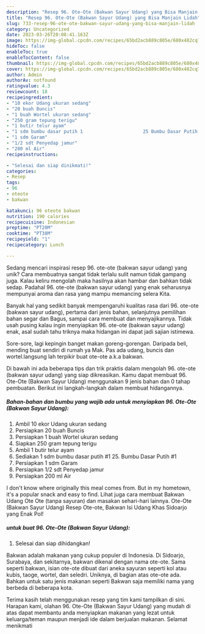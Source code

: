 ```yaml
---
description: "Resep 96. Ote-Ote (Bakwan Sayur Udang) yang Bisa Manjain Lidah"
title: "Resep 96. Ote-Ote (Bakwan Sayur Udang) yang Bisa Manjain Lidah"
slug: 733-resep-96-ote-ote-bakwan-sayur-udang-yang-bisa-manjain-lidah
category: Uncategorized
date: 2023-03-26T20:08:41.163Z
image: https://img-global.cpcdn.com/recipes/65bd2acb889c805e/680x482cq70/96-ote-ote-bakwan-sayur-udang-foto-resep-utama.jpg
hideToc: false
enableToc: true
enableTocContent: false
thumbnail: https://img-global.cpcdn.com/recipes/65bd2acb889c805e/680x482cq70/96-ote-ote-bakwan-sayur-udang-foto-resep-utama.jpg
cover: https://img-global.cpcdn.com/recipes/65bd2acb889c805e/680x482cq70/96-ote-ote-bakwan-sayur-udang-foto-resep-utama.jpg
author: Admin
authorAv: notfound
ratingvalue: 4.3
reviewcount: 18
recipeingredient:
- "10 ekor Udang ukuran sedang"
- "20 buah Buncis"
- "1 buah Wortel ukuran sedang"
- "250 gram tepung terigu"
- "1 butir telur ayam"
- "1 sdm bumbu dasar putih 1                      25 Bumbu Dasar Putih 1"
- "1 sdm Garam"
- "1/2 sdt Penyedap jamur"
- "200 ml Air"
recipeinstructions:

- "Selesai dan siap dinikmati!"
categories:
- Resep
tags:
- 96
- oteote
- bakwan

katakunci: 96 oteote bakwan 
nutrition: 190 calories
recipecuisine: Indonesian
preptime: "PT20M"
cooktime: "PT38M"
recipeyield: "1"
recipecategory: Lunch

---
```





Sedang mencari inspirasi resep 96. ote-ote (bakwan sayur udang) yang unik? Cara membuatnya sangat tidak terlalu sulit namun tidak gampang juga. Kalau keliru mengolah maka hasilnya akan hambar dan bahkan tidak sedap. Padahal 96. ote-ote (bakwan sayur udang) yang enak seharusnya mempunyai aroma dan rasa yang mampu memancing selera Kita.





Banyak hal yang sedikit banyak mempengaruhi kualitas rasa dari 96. ote-ote (bakwan sayur udang), pertama dari jenis bahan, selanjutnya pemilihan bahan segar dan Bagus, sampai cara membuat dan menyajikannya. Tidak usah pusing kalau ingin menyiapkan 96. ote-ote (bakwan sayur udang) enak,      asal sudah tahu triknya maka hidangan ini dapat jadi sajian istimewa.














Sore-sore, lagi kepingin banget makan goreng-gorengan. Daripada beli, mending buat sendiri di rumah ya Mak. Pas ada udang, buncis dan wortel.langsung lah terpikir buat ote-ote a.k.a bakwan.






Di bawah ini ada beberapa tips dan trik praktis dalam mengolah 96. ote-ote (bakwan sayur udang) yang siap dikreasikan. Kamu dapat membuat 96. Ote-Ote (Bakwan Sayur Udang) menggunakan 9 jenis bahan dan 0 tahap pembuatan. Berikut ini langkah-langkah dalam membuat hidangannya.

<!--inarticleads1-->

##### Bahan-bahan dan bumbu yang wajib ada untuk menyiapkan 96. Ote-Ote (Bakwan Sayur Udang):

1. Ambil 10 ekor Udang ukuran sedang
1. Persiapkan 20 buah Buncis
1. Persiapkan 1 buah Wortel ukuran sedang
1. Siapkan 250 gram tepung terigu
1. Ambil 1 butir telur ayam
1. Sediakan 1 sdm bumbu dasar putih #1                      25. Bumbu Dasar Putih #1
1. Persiapkan 1 sdm Garam
1. Persiapkan 1/2 sdt Penyedap jamur
1. Persiapkan 200 ml Air


I don&#39;t know where originally this meal comes from. But in my hometown, it&#39;s a popular snack and easy to find. Lihat juga cara membuat Bakwan Udang Ote Ote (tanpa sayuran) dan masakan sehari-hari lainnya. Ote-Ote (Bakwan Sayur Udang) Resep Ote-ote, Bakwan Isi Udang Khas Sidoarjo yang Enak Pol! 

<!--inarticleads2-->

#####  untuk buat 96. Ote-Ote (Bakwan Sayur Udang):


1. Selesai dan siap dihidangkan!

Bakwan adalah makanan yang cukup populer di Indonesia. Di Sidoarjo, Surabaya, dan sekitarnya, bakwan dikenal dengan nama ote-ote. Sama seperti bakwan, isian ote-ote dibuat dari aneka sayuran seperti kol atau kubis, taoge, wortel, dan seledri. Uniknya, di bagian atas ote-ote ada. Bahkan untuk satu jenis makanan seperti Bakwan saja memiliki nama yang berbeda di beberapa kota. 

Terima kasih telah menggunakan resep yang tim kami tampilkan di sini. Harapan kami, olahan 96. Ote-Ote (Bakwan Sayur Udang) yang mudah di atas dapat membantu anda menyiapkan makanan yang lezat untuk keluarga/teman maupun menjadi ide dalam berjualan makanan. Selamat menikmati
